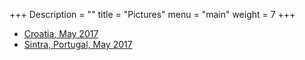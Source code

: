 +++
Description = ""
title = "Pictures"
menu = "main"
weight = 7
+++

* [Croatia, May 2017](https://goo.gl/photos/a6AszyPFn7hZsbhC8)
* [Sintra, Portugal, May 2017](https://goo.gl/photos/YbroNiykK1qL6mpn9)
